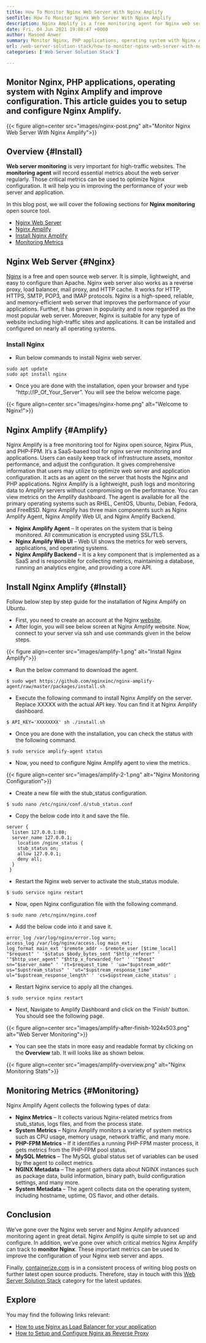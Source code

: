 ```yaml
---
title: How To Monitor Nginx Web Server With Nginx Amplify
seoTitle: How To Monitor Nginx Web Server With Nginx Amplify
description: Nginx Amplify is a free monitoring agent for Nginx web server and PHP applications. This article is about How To Monitor Nginx Web Server With Nginx Amplify
date: Fri, 04 Jun 2021 19:08:47 +0000
author: Masood Anwer
summary: Monitor Nginx, PHP applications, operating system with Nginx Amplify and improve configuration. This article guides you to setup and configure Nginx Amplify.
url: /web-server-solution-stack/how-to-monitor-nginx-web-server-with-nginx-amplify/
categories: ['Web Server Solution Stack']

---
```

## Monitor Nginx, PHP applications, operating system with Nginx Amplify and improve configuration. This article guides you to setup and configure Nginx Amplify.

{{< figure align=center src="images/nginx-post.png" alt="Monitor Nginx Web Server With Nginx Amplify">}}  

## Overview {#Install}

**Web server monitoring** is very important for high-traffic websites. The **monitoring agent** will record essential metrics about the web server regularly. Those critical metrics can be used to optimize Nginx configuration. It will help you in improving the performance of your web server and application.

In this blog post, we will cover the following sections for **Nginx monitoring** open source tool.

  * [Nginx Web Server][1]
  * [Nginx Amplify][2]
  * [Install Nginx Amplify][3]
  * [Monitoring Metrics][4]

## Nginx Web Server {#Nginx}

[Nginx][5] is a free and open source web server. It is simple, lightweight, and easy to configure than Apache. Nginx web server also works as a reverse proxy, load balancer, mail proxy, and HTTP cache. It works for HTTP, HTTPS, SMTP, POP3, and IMAP protocols. Nginx is a high-speed, reliable, and memory-efficient web server that improves the performance of your applications. Further, it has grown in popularity and is now regarded as the most popular web server. Moreover, Nginx is suitable for any type of website including high-traffic sites and applications. It can be installed and configured on nearly all operating systems.

### Install Nginx

  * Run below commands to install Nginx web server.


```
sudo apt update
sudo apt install nginx
```


  * Once you are done with the installation, open your browser and type “http://IP\_Of\_Your_Server”. You will see the below welcome page.

{{< figure align=center src="images/nginx-home.png" alt="Welcome to Nginx!">}}  

## Nginx Amplify {#Amplify}

Nginx Amplify is a free monitoring tool for Nginx open source, Nginx Plus, and PHP-FPM. It’s a SaaS-based tool for nginx server monitoring and applications. Users can easily keep track of infrastructure assets, monitor performance, and adjust the configuration. It gives comprehensive information that users may utilize to optimize web server and application configuration. It acts as an agent on the server that hosts the Nginx and PHP applications. Nginx Amplify is a lightweight, push logs and monitoring data to Amplify servers without compromising on the performance. You can view metrics on the Amplify dashboard. The agent is available for all the primary operating systems such as RHEL, CentOS, Ubuntu, Debian, Fedora, and FreeBSD. Nginx Amplify has three main components such as Nginx Amplify Agent, Nginx Amplify Web UI, and Nginx Amplify Backend.

  * **Nginx Amplify Agent** – It operates on the system that is being monitored. All communication is encrypted using SSL/TLS.
  * **Nginx Amplify Web UI** – Web UI shows the metrics for web servers, applications, and operating systems.
  * **Nginx Amplify Backend** – It is a key component that is implemented as a SaaS and is responsible for collecting metrics, maintaining a database, running an analytics engine, and providing a core API.

## Install Nginx Amplify {#Install}

Follow below step by step guide for the installation of Nginx Amplify on Ubuntu.

  * First, you need to create an account at the Nginx [website][6].
  * After login, you will see below screen at Nginx Amplify website. Now, connect to your server via ssh and use commands given in the below steps.

{{< figure align=center src="images/amplify-1.png" alt="Install Nginx Amplify">}}  

  * Run the below command to download the agent.


```
$ sudo wget https://github.com/nginxinc/nginx-amplify-agent/raw/master/packages/install.sh
```


  * Execute the following command to install Nginx Amplify on the server. Replace XXXXX with the actual API key. You can find it at Nginx Amplify dashboard.


```
$ API_KEY='XXXXXXXX' sh ./install.sh
```


  * Once you are done with the installation, you can check the status with the following command.


```
$ sudo service amplify-agent status
```


  * Now, you need to configure Nginx Amplify agent to view the metrics. 

{{< figure align=center src="images/amplify-2-1.png" alt="Nginx Monitoring Configuration">}}  

  * Create a new file with the stub_status configuration.


```
$ sudo nano /etc/nginx/conf.d/stub_status.conf
```


  * Copy the below code into it and save the file.


```
server {
  listen 127.0.0.1:80;
  server_name 127.0.0.1;
    location /nginx_status {
    stub_status on;
    allow 127.0.0.1;
    deny all;
  }
 }
```


  * Restart the Nginx web server to activate the stub_status module.


```
$ sudo service nginx restart
```


  * Now, open Nginx configuration file with the following command.


```
$ sudo nano /etc/nginx/nginx.conf
```


  * Add the below code into it and save it.


```
error_log /var/log/nginx/error.log warn;
access_log /var/log/nginx/access.log main_ext;
log_format main_ext '$remote_addr - $remote_user [$time_local] "$request" ' '$status $body_bytes_sent "$http_referer" ' '"$http_user_agent" "$http_x_forwarded_for" ' '"$host" sn="$server_name" ' 'rt=$request_time ' 'ua="$upstream_addr" us="$upstream_status" ' 'ut="$upstream_response_time" ul="$upstream_response_length" ' 'cs=$upstream_cache_status' ;
```


  * Restart Nginx service to apply all the changes.


```
$ sudo service nginx restart
```


  * Next, Navigate to Amplify Dashboard and click on the ‘Finish’ button. You should see the following page.

{{< figure align=center src="images/amplify-after-finish-1024x503.png" alt="Web Server Monitoring">}}  

  * You can see the stats in more easy and readable format by clicking on the **Overview** tab. It will looks like as shown below.

{{< figure align=center src="images/amplify-overview.png" alt="Nginx Monitoring Stats">}}  

## Monitoring Metrics {#Monitoring}

Nginx Amplify Agent collects the following types of data:

  * **Nginx Metrics** – It collects various Nginx-related metrics from stub_status, logs files, and from the process state.
  * **System Metrics** – Nginx Amplify monitors a variety of system metrics such as CPU usage, memory usage, network traffic, and many more.
  * **PHP-FPM Metrics** – If it identifies a running PHP-FPM master process, it gets metrics from the PHP-FPM pool status.
  * **MySQL Metrics** – The MySQL global status set of variables can be used by the agent to collect metrics.
  * **NGINX Metadata** – The agent gathers data about NGINX instances such as package data, build information, binary path, build configuration settings, and many more.
  * **System Metadata** – The agent collects data on the operating system, including hostname, uptime, OS flavor, and other details.

## Conclusion

We’ve gone over the Nginx web server and Nginx Amplify advanced monitoring agent in great detail. Nginx Amplify is quite simple to set up and configure. In addition, we’ve gone over which critical metrics Nginx Amplify can track to **monitor Nginx**. These important metrics can be used to improve the configuration of your Nginx web server and apps.

Finally, [containerize.com][7] is in a consistent process of writing blog posts on further latest open source products. Therefore, stay in touch with this [Web Server Solution Stack][8] category for the latest updates.

## Explore

You may find the following links relevant:

  * [How to use Nginx as Load Balancer for your application][9]
  * [How to Setup and Configure Nginx as Reverse Proxy][10]

 [1]: #Nginx
 [2]: #Amplify
 [3]: #Install
 [4]: #Monitoring
 [5]: https://products.containerize.com/solution-stack/nginx
 [6]: https://amplify.nginx.com/signup/
 [7]: https://containerize.com
 [8]: https://blog.containerize.com/category/web-server-solution-stack/
 [9]: https://blog.containerize.com/2021/04/30/how-to-use-nginx-as-load-balancer-for-your-application/
 [10]: https://blog.containerize.com/2021/05/07/how-to-setup-and-configure-nginx-as-reverse-proxy/